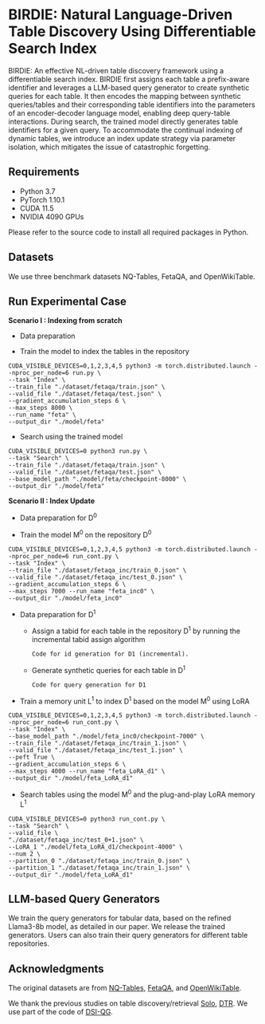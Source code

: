 # **BIRDIE: Natural Language-Driven Table Discovery Using Differentiable Search Index**

BIRDIE: An effective NL-driven table discovery framework using a differentiable search index. BIRDIE first assigns each table a prefix-aware identifier and leverages a LLM-based query generator to create synthetic queries for each table.  It then encodes the mapping between synthetic queries/tables and their corresponding table identifiers into the parameters of an encoder-decoder language model, enabling deep query-table interactions. During search, the trained model directly generates table identifiers for a given query. To accommodate the continual indexing of dynamic tables, we introduce an index update strategy via parameter isolation, which mitigates the issue of catastrophic forgetting.

## Requirements

* Python 3.7
* PyTorch 1.10.1
* CUDA 11.5
* NVIDIA 4090 GPUs

Please refer to the source code to install all required packages in Python.

## Datasets

We use three benchmark datasets NQ-Tables, FetaQA, and OpenWikiTable. 

## Run Experimental Case

**Scenario I : Indexing from scratch**

+ Data preparation

+ Train the model to index the tables in the repository

```
CUDA_VISIBLE_DEVICES=0,1,2,3,4,5 python3 -m torch.distributed.launch --nproc_per_node=6 run.py \
--task "Index" \
--train_file "./dataset/fetaqa/train.json" \ 
--valid_file "./dataset/fetaqa/test.json" \
--gradient_accumulation_steps 6 \
--max_steps 8000 \
--run_name "feta" \
--output_dir "./model/feta"
```

+ Search using the trained model

```
CUDA_VISIBLE_DEVICES=0 python3 run.py \
--task "Search" \
--train_file "./dataset/fetaqa/train.json" \
--valid_file "./dataset/fetaqa/test.json" \
--base_model_path "./model/feta/checkpoint-8000" \
--output_dir "./model/feta"
```

**Scenario II : Index Update**

+ Data preparation for D<sup>0</sup>

+ Train the model M<sup>0  </sup> on the repository D<sup>0</sup>

```
CUDA_VISIBLE_DEVICES=0,1,2,3,4,5 python3 -m torch.distributed.launch --nproc_per_node=6 run_cont.py \
--task "Index" \
--train_file "./dataset/fetaqa_inc/train_0.json" \
--valid_file "./dataset/fetaqa_inc/test_0.json" \
--gradient_accumulation_steps 6 \
--max_steps 7000 --run_name "feta_inc0" \
--output_dir "./model/feta_inc0" 
```

+ Data preparation for D<sup>1</sup>

  - Assign a tabid for each table in the repository D<sup>1</sup> by running the incremental tabid assign algorithm

    ```
    Code for id generation for D1 (incremental).
    ```

  - Generate synthetic queries for each table in D<sup>1</sup>

    ```
    Code for query generation for D1
    ```

+ Train a memory unit L<sup>1</sup> to index D<sup>1</sup> based on the model M<sup>0</sup> using LoRA

```
CUDA_VISIBLE_DEVICES=0,1,2,3,4,5 python3 -m torch.distributed.launch --nproc_per_node=6 run_cont.py \
--task "Index" \
--base_model_path "./model/feta_inc0/checkpoint-7000" \
--train_file "./dataset/fetaqa_inc/train_1.json" \
--valid_file "./dataset/fetaqa_inc/test_1.json" \
--peft True \
--gradient_accumulation_steps 6 \
--max_steps 4000 --run_name "feta_LoRA_d1" \
--output_dir "./model/feta_LoRA_d1"
```

+ Search tables using the model M<sup>0 </sup> and the plug-and-play LoRA memory L<sup>1</sup>

```
CUDA_VISIBLE_DEVICES=0 python3 run_cont.py \
--task "Search" \
--valid_file \
"./dataset/fetaqa_inc/test_0+1.json" \
--LoRA_1 "./model/feta_LoRA_d1/checkpoint-4000" \
--num 2 \
--partition_0 "./dataset/fetaqa_inc/train_0.json" \
--partition_1 "./dataset/fetaqa_inc/train_1.json" \
--output_dir "./model/feta_LoRA_d1"
```

## LLM-based Query Generators

We train the query generators for tabular data, based on the refined Llama3-8b model, as detailed in our paper. We release the trained generators. Users can also train their query generators for different table repositories.




## Acknowledgments

The original datasets are from [NQ-Tables](https://github.com/google-research/tapas/blob/master/DENSE_TABLE_RETRIEVER.md),  [FetaQA](https://github.com/Yale-LILY/FeTaQA), and [OpenWikiTable](https://github.com/sean0042/Open_WikiTable).

We thank the previous studies on table discovery/retrieval [Solo](https://github.com/thedatastation/solo), [DTR](https://github.com/google-research/tapas/blob/master/DENSE_TABLE_RETRIEVER.md). We use part of the code of [DSI-QG](https://github.com/ArvinZhuang/DSI-QG).
